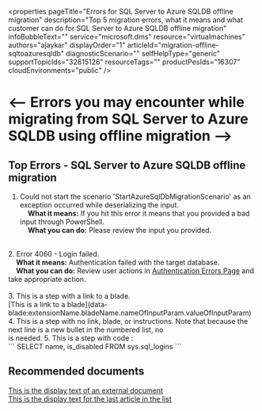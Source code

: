 ﻿<properties
	pageTitle="Errors for SQL Server to Azure SQLDB offline migration"
	description="Top 5 migration errors, what it means and what customer can do for SQL Server to Azure SQLDB offline migration"
	infoBubbleText=""
	service="microsoft.dms"
	resource="virtualmachines"
	authors="ajaykar"
	displayOrder="1"
	articleId="migration-offline-sqltoazuresqldb"
	diagnosticScenario=""
	selfHelpType="generic"
	supportTopicIds="32615126"
	resourceTags=""
	productPesIds="16307"​
	cloudEnvironments="public"
/>

# <-- Errors you may encounter while migrating from SQL Server to Azure SQLDB using offline migration --> 

## **Top Errors - SQL Server to Azure SQLDB offline migration**

1. Could not start the scenario 'StartAzureSqlDbMigrationScenario' as an exception occurred while deserializing the input.<br>
&nbsp;&nbsp;&nbsp;&nbsp;<b>What it means:</b> If you hit this error it means that you provided a bad input through PowerShell.<br>
&nbsp;&nbsp;&nbsp;&nbsp;<b>What you can do:</b> Please review the input you provided. <br>
<br>
2. Error 4060 - Login failed.<br>
&nbsp;&nbsp;&nbsp;&nbsp;<b>What it means:</b> Authentication failed with the target database.<br>
&nbsp;&nbsp;&nbsp;&nbsp;<b>What you can do:</b> Review user actions in <a href="https://docs.microsoft.com/en-us/sql/relational-databases/errors-events/mssqlserver-18456-database-engine-error?view=sql-server-2017">Authentication Errors Page</a> and take appropriate action. <br>
<br>
3. This is a step with a link to a blade.<br>
[This is a link to a blade](data-blade:extensionName.bladeName.nameOfInputParam.valueOfInputParam)
4. This is a step with no link, blade, or instructions. Note that because the next line is a new bullet in the numbered list, no <br> is needed.
5. This is a step with code :<br>
```
SELECT name, is_disabled FROM sys.sql_logins
```

## **Recommended documents**

[This is the display text of an external document](https://)<br>
[This is the display text for the last article in the list](http://)
